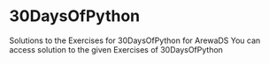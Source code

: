 # 30DaysOfPython
Solutions to the Exercises for 30DaysOfPython for ArewaDS
You can access solution to the given Exercises of 30DaysOfPython
